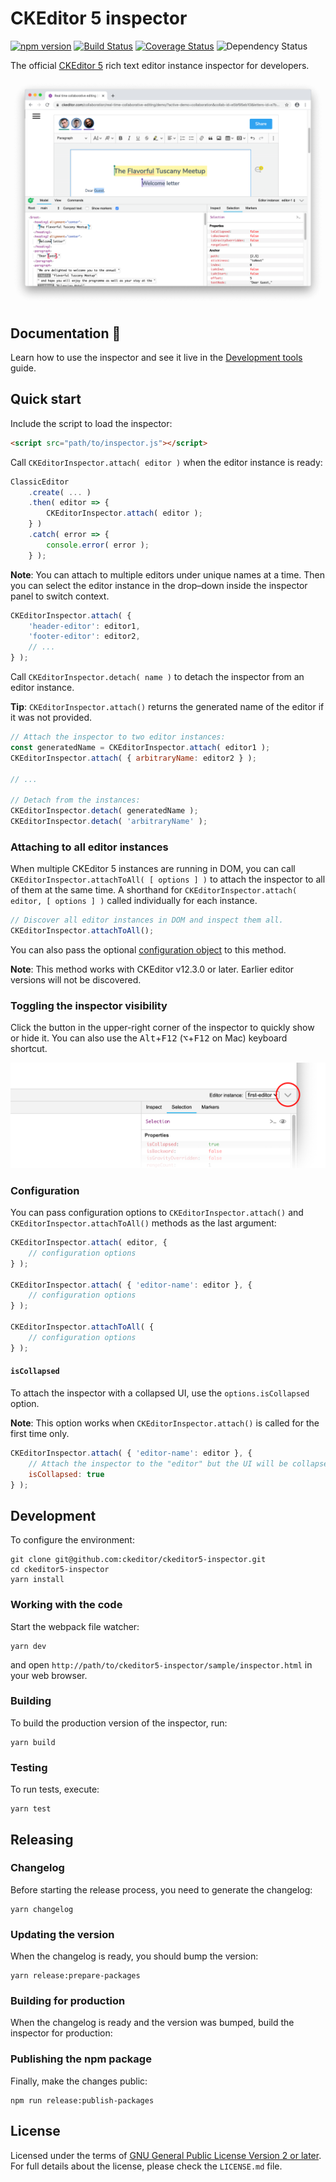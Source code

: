 CKEditor 5 inspector
=====================================

[![npm version](https://badge.fury.io/js/%40ckeditor%2Fckeditor5-inspector.svg)](https://www.npmjs.com/package/@ckeditor/ckeditor5-inspector)
[![Build Status](https://travis-ci.org/ckeditor/ckeditor5-inspector.svg?branch=master)](https://travis-ci.org/ckeditor/ckeditor5-inspector)
[![Coverage Status](https://coveralls.io/repos/github/ckeditor/ckeditor5-inspector/badge.svg?branch=master)](https://coveralls.io/github/ckeditor/ckeditor5-inspector?branch=master)
![Dependency Status](https://img.shields.io/librariesio/release/npm/@ckeditor/ckeditor5-inspector)

The official [CKEditor 5](https://ckeditor.com/ckeditor-5) rich text editor instance inspector for developers.

![The inspector panel attached to the editor instance.](/sample/screenshot.png)

## Documentation 📖

Learn how to use the inspector and see it live in the [Development tools](https://ckeditor.com/docs/ckeditor5/latest/framework/guides/development-tools.html) guide.

## Quick start

Include the script to load the inspector:

```html
<script src="path/to/inspector.js"></script>
```

Call `CKEditorInspector.attach( editor )` when the editor instance is ready:

```js
ClassicEditor
	.create( ... )
	.then( editor => {
		CKEditorInspector.attach( editor );
	} )
	.catch( error => {
		console.error( error );
	} );
```

**Note**: You can attach to multiple editors under unique names at a time. Then you can select the editor instance in the drop–down inside the inspector panel to switch context.

```js
CKEditorInspector.attach( {
	'header-editor': editor1,
	'footer-editor': editor2,
	// ...
} );
```

Call `CKEditorInspector.detach( name )` to detach the inspector from an editor instance.

**Tip**: `CKEditorInspector.attach()` returns the generated name of the editor if it was not provided.

```js
// Attach the inspector to two editor instances:
const generatedName = CKEditorInspector.attach( editor1 );
CKEditorInspector.attach( { arbitraryName: editor2 } );

// ...

// Detach from the instances:
CKEditorInspector.detach( generatedName );
CKEditorInspector.detach( 'arbitraryName' );
```

### Attaching to all editor instances

When multiple CKEditor 5 instances are running in DOM, you can call `CKEditorInspector.attachToAll( [ options ] )` to attach the inspector to all of them at the same time. A shorthand for `CKEditorInspector.attach( editor, [ options ] )` called individually for each instance.

```js
// Discover all editor instances in DOM and inspect them all.
CKEditorInspector.attachToAll();
```

You can also pass the optional [configuration object](#configuration) to this method.

**Note**: This method works with CKEditor v12.3.0 or later. Earlier editor versions will not be discovered.

### Toggling the inspector visibility

Click the button in the upper-right corner of the inspector to quickly show or hide it. You can also use the <kbd>Alt</kbd>+<kbd>F12</kbd> (<kbd>⌥</kbd>+<kbd>F12</kbd> on Mac) keyboard shortcut.

![The button that toggles the inspector visibility.](/sample/toggle.png)

### Configuration

You can pass configuration options to `CKEditorInspector.attach()` and `CKEditorInspector.attachToAll()` methods as the last argument:

```js
CKEditorInspector.attach( editor, {
	// configuration options
} );

CKEditorInspector.attach( { 'editor-name': editor }, {
	// configuration options
} );

CKEditorInspector.attachToAll( {
	// configuration options
} );
```

#### `isCollapsed`

To attach the inspector with a collapsed UI, use the `options.isCollapsed` option.

**Note**: This option works when `CKEditorInspector.attach()` is called for the first time only.

```js
CKEditorInspector.attach( { 'editor-name': editor }, {
	// Attach the inspector to the "editor" but the UI will be collapsed.
	isCollapsed: true
} );
```

## Development

To configure the environment:

```console
git clone git@github.com:ckeditor/ckeditor5-inspector.git
cd ckeditor5-inspector
yarn install
```

### Working with the code

Start the webpack file watcher:

```console
yarn dev
```

and open `http://path/to/ckeditor5-inspector/sample/inspector.html` in your web browser.

### Building

To build the production version of the inspector, run:

```console
yarn build
```

### Testing

To run tests, execute:

```console
yarn test
```

## Releasing

### Changelog

Before starting the release process, you need to generate the changelog:

```console
yarn changelog
```

### Updating the version

When the changelog is ready, you should bump the version:

```console
yarn release:prepare-packages
```

### Building for production

When the changelog is ready and the version was bumped, build the inspector for production:

### Publishing the npm package

Finally, make the changes public:

```console
npm run release:publish-packages
```

## License

Licensed under the terms of [GNU General Public License Version 2 or later](http://www.gnu.org/licenses/gpl.html). For full details about the license, please check the `LICENSE.md` file.
